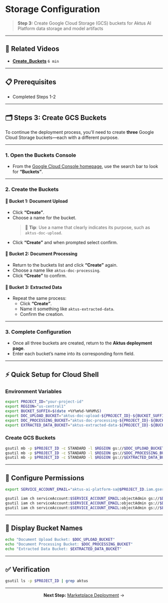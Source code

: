 # Storage Configuration
> **Step 3:** Create Google Cloud Storage (GCS) buckets for Aktus AI Platform data storage and model artifacts

---

## 🎥 Related Videos
- **[Create_Buckets](https://drive.google.com/file/d/194XKRYR4rNB7rdlhfhMxtLPWRdEgJKd1/view?usp=sharing)** `6 min`

---

## 📋 Prerequisites

- Completed Steps 1-2

---

## 🗂️ Steps 3: Create GCS Buckets

To continue the deployment process, you'll need to create **three** Google Cloud Storage buckets—each with a different purpose.

---

### 1. Open the Buckets Console

- From the [Google Cloud Console homepage](https://console.cloud.google.com/), use the search bar to look for **“Buckets”**.

---

### 2. Create the Buckets

#### 🔹 Bucket 1: Document Upload

- Click **“Create”**.
- Choose a name for the bucket.  
  > 📝 **Tip**: Use a name that clearly indicates its purpose, such as `aktus-doc-upload`.
- Click **“Create”** and when prompted select confirm.

#### 🔹 Bucket 2: Document Processing

- Return to the buckets list and click **“Create”** again.
- Choose a name like `aktus-doc-processing`.
- Click **“Create”** to confirm.

#### 🔹 Bucket 3: Extracted Data

- Repeat the same process:
  - Click **“Create”**.
  - Name it something like `aktus-extracted-data`.
  - Confirm the creation.

---

### 3. Complete Configuration

- Once all three buckets are created, return to the **Aktus deployment page**.
- Enter each bucket’s name into its corresponding form field.

---

## ⚡ Quick Setup for Cloud Shell

### Environment Variables
```bash
export PROJECT_ID="your-project-id"
export REGION="us-central1"
export BUCKET_SUFFIX=$(date +%Y%m%d-%H%M%S)
export DOC_UPLOAD_BUCKET="aktus-doc-upload-${PROJECT_ID}-${BUCKET_SUFFIX}"
export DOC_PROCESSING_BUCKET="aktus-doc-processing-${PROJECT_ID}-${BUCKET_SUFFIX}"
export EXTRACTED_DATA_BUCKET="aktus-extracted-data-${PROJECT_ID}-${BUCKET_SUFFIX}"
```

### Create GCS Buckets
```bash
gsutil mb -p $PROJECT_ID -c STANDARD -l $REGION gs://$DOC_UPLOAD_BUCKET
gsutil mb -p $PROJECT_ID -c STANDARD -l $REGION gs://$DOC_PROCESSING_BUCKET
gsutil mb -p $PROJECT_ID -c STANDARD -l $REGION gs://$EXTRACTED_DATA_BUCKET
```

---

## 🔐 Configure Permissions

```bash
export SERVICE_ACCOUNT_EMAIL="aktus-ai-platform-sa@$PROJECT_ID.iam.gserviceaccount.com"

gsutil iam ch serviceAccount:$SERVICE_ACCOUNT_EMAIL:objectAdmin gs://$DOC_UPLOAD_BUCKET
gsutil iam ch serviceAccount:$SERVICE_ACCOUNT_EMAIL:objectAdmin gs://$DOC_PROCESSING_BUCKET
gsutil iam ch serviceAccount:$SERVICE_ACCOUNT_EMAIL:objectAdmin gs://$EXTRACTED_DATA_BUCKET
```

---

## 📍 Display Bucket Names

```bash
echo "Document Upload Bucket: $DOC_UPLOAD_BUCKET"
echo "Document Processing Bucket: $DOC_PROCESSING_BUCKET"
echo "Extracted Data Bucket: $EXTRACTED_DATA_BUCKET"
```

---

## ✅ Verification

```bash
gsutil ls -p $PROJECT_ID | grep aktus
```


---

<div align="center">

**Next Step:** [Marketplace Deployment](marketplace-deployment.md) →

</div>
